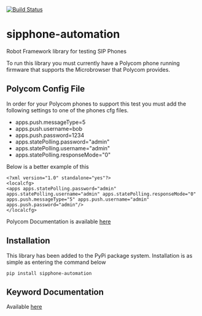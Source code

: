 [![Build Status](https://travis-ci.org/nickrobinson/sipphone-automation.png?branch=master)](https://travis-ci.org/nickrobinson/sipphone-automation)

sipphone-automation
===================

Robot Framework library for testing SIP Phones

To run this library you must currently have a Polycom phone running firmware that supports the Microbrowser that 
Polycom provides.

## Polycom Config File
In order for your Polycom phones to support this test you must add the following settings to one of the phones cfg files.
- apps.push.messageType=5
- apps.push.username=bob
- apps.push.password=1234
- apps.statePolling.password="admin"
- apps.statePolling.username="admin"
- apps.statePolling.responseMode="0"

Below is a better example of this
```
<?xml version="1.0" standalone="yes"?>
<localcfg>
<apps apps.statePolling.password="admin" apps.statePolling.username="admin" apps.statePolling.responseMode="0" apps.push.messageType="5" apps.push.username="admin" apps.push.password="admin"/>
</localcfg>
```

Polycom Documentation is available [here](http://www.polycom.com/content/dam/polycom/common/documents/guides/spip-ssip-vvx-developers-qrg-enus.pdf)

## Installation
This library has been added to the PyPi package system. Installation is as simple as entering the command below

`pip install sipphone-automation`

## Keyword Documentation

Available [here](http://nickrobinson.github.io/SipPhoneLibrary.html)
